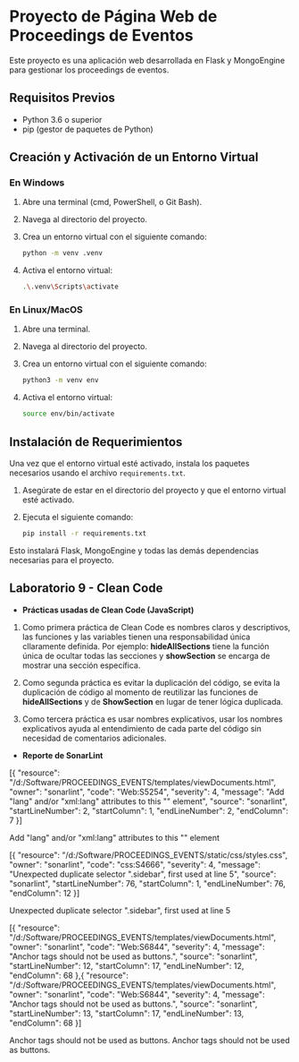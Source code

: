 # Proyecto de Página Web de Proceedings de Eventos

Este proyecto es una aplicación web desarrollada en Flask y MongoEngine para gestionar los proceedings de eventos.

## Requisitos Previos

- Python 3.6 o superior
- pip (gestor de paquetes de Python)

## Creación y Activación de un Entorno Virtual

### En Windows

1. Abre una terminal (cmd, PowerShell, o Git Bash).
2. Navega al directorio del proyecto.
3. Crea un entorno virtual con el siguiente comando:

    ```bash
    python -m venv .venv
    ```

4. Activa el entorno virtual:

    ```bash
    .\.venv\Scripts\activate
    ```

### En Linux/MacOS

1. Abre una terminal.
2. Navega al directorio del proyecto.
3. Crea un entorno virtual con el siguiente comando:

    ```bash
    python3 -m venv env
    ```

4. Activa el entorno virtual:

    ```bash
    source env/bin/activate
    ```

## Instalación de Requerimientos

Una vez que el entorno virtual esté activado, instala los paquetes necesarios usando el archivo `requirements.txt`.

1. Asegúrate de estar en el directorio del proyecto y que el entorno virtual esté activado.
2. Ejecuta el siguiente comando:

    ```bash
    pip install -r requirements.txt
    ```

Esto instalará Flask, MongoEngine y todas las demás dependencias necesarias para el proyecto.

## Laboratorio 9 - Clean Code

- **Prácticas usadas de Clean Code (JavaScript)**

1. Como primera práctica de Clean Code es nombres claros y descriptivos, las funciones y las variables tienen una responsabilidad única cllaramente definida. Por ejemplo: **hideAllSections** tiene la función única de ocultar todas las secciones y **showSection** se encarga de mostrar una sección específica.

2. Como segunda práctica es evitar la duplicación del código, se evita la duplicación de código al momento de reutilizar las funciones de **hideAllSections** y de **ShowSection** en lugar de tener lógica duplicada.

3. Como tercera práctica es usar nombres explicativos, usar los nombres explicativos ayuda al entendimiento de cada parte del código sin necesidad de comentarios adicionales.

- **Reporte de SonarLint**

[{
	"resource": "/d:/Software/PROCEEDINGS_EVENTS/templates/viewDocuments.html",
	"owner": "sonarlint",
	"code": "Web:S5254",
	"severity": 4,
	"message": "Add \"lang\" and/or \"xml:lang\" attributes to this \"<html>\" element",
	"source": "sonarlint",
	"startLineNumber": 2,
	"startColumn": 1,
	"endLineNumber": 2,
	"endColumn": 7
}]

Add "lang" and/or "xml:lang" attributes to this "<html>" element

[{
	"resource": "/d:/Software/PROCEEDINGS_EVENTS/static/css/styles.css",
	"owner": "sonarlint",
	"code": "css:S4666",
	"severity": 4,
	"message": "Unexpected duplicate selector \".sidebar\", first used at line 5",
	"source": "sonarlint",
	"startLineNumber": 76,
	"startColumn": 1,
	"endLineNumber": 76,
	"endColumn": 12
}]

Unexpected duplicate selector ".sidebar", first used at line 5

[{
	"resource": "/d:/Software/PROCEEDINGS_EVENTS/templates/viewDocuments.html",
	"owner": "sonarlint",
	"code": "Web:S6844",
	"severity": 4,
	"message": "Anchor tags should not be used as buttons.",
	"source": "sonarlint",
	"startLineNumber": 12,
	"startColumn": 17,
	"endLineNumber": 12,
	"endColumn": 68
},{
	"resource": "/d:/Software/PROCEEDINGS_EVENTS/templates/viewDocuments.html",
	"owner": "sonarlint",
	"code": "Web:S6844",
	"severity": 4,
	"message": "Anchor tags should not be used as buttons.",
	"source": "sonarlint",
	"startLineNumber": 13,
	"startColumn": 17,
	"endLineNumber": 13,
	"endColumn": 68
}]

Anchor tags should not be used as buttons.
Anchor tags should not be used as buttons.